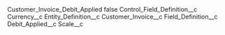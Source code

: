 <?xml version="1.0" encoding="UTF-8"?>
<CustomMetadata xmlns="http://soap.sforce.com/2006/04/metadata" xmlns:xsi="http://www.w3.org/2001/XMLSchema-instance" xmlns:xsd="http://www.w3.org/2001/XMLSchema">
    <label>Customer_Invoice_Debit_Applied</label>
    <protected>false</protected>
    <values>
        <field>Control_Field_Definition__c</field>
        <value xsi:type="xsd:string">Currency__c</value>
    </values>
    <values>
        <field>Entity_Definition__c</field>
        <value xsi:type="xsd:string">Customer_Invoice__c</value>
    </values>
    <values>
        <field>Field_Definition__c</field>
        <value xsi:type="xsd:string">Debit_Applied__c</value>
    </values>
    <values>
        <field>Scale__c</field>
        <value xsi:nil="true"/>
    </values>
</CustomMetadata>
